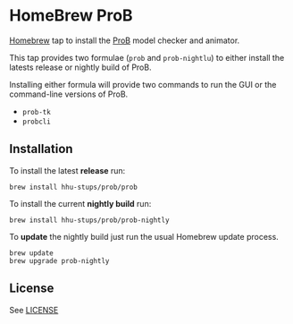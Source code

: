 # HomeBrew ProB

[Homebrew](http://brew.sh) tap to install the [ProB](https://www3.hhu.de/stups/prob/index.php/Main_Page) model checker and animator.

This tap provides two formulae (`prob` and `prob-nightlu`) to either install the latests release or nightly build of ProB. 

Installing either formula will provide two commands to run the GUI or the command-line versions of ProB.

* `prob-tk`
* `probcli`

## Installation

To install the latest **release** run:

```
brew install hhu-stups/prob/prob
```

To install the current **nightly build** run:

```
brew install hhu-stups/prob/prob-nightly
```


To **update** the nightly build just run the usual Homebrew update process.

```
brew update
brew upgrade prob-nightly
```


## License

See [LICENSE](LICENSE.md)
